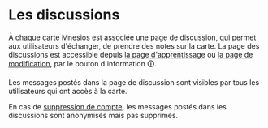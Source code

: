 ﻿---
nav_order: 8
permalink: /discussion.html
---

# Les discussions

À chaque carte Mnesios est associée une page de discussion, qui permet aux utilisateurs d'échanger, de prendre des notes sur la carte. La page des discussions est accessible depuis [la page d'apprentissage](learn.md) ou [la page de modification](authoring.md), par le bouton d'information 🛈.

Les messages postés dans la page de discussion sont visibles par tous les utilisateurs qui ont accès à la carte.

En cas de [suppression de compte](delete-personal-data.md), les messages postés dans les discussions sont anonymisés mais pas supprimés.
